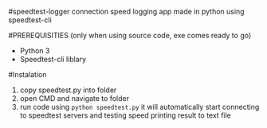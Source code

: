 #speedtest-logger
connection speed logging app made in python using speedtest-cli


#PREREQUISITIES (only when using source code, exe comes ready to go)
- Python 3
- Speedtest-cli liblary

#Instalation
1. copy speedtest.py into folder
2. open CMD and navigate to folder
3. run code using ``python speedtest.py`` it will automatically start connecting to speedtest servers and testing speed printing result to text file
